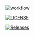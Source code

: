 ![workflow](https://github.com/Mawa-Jr/devop/actions/workflows/main.yml/badge.svg)

[![LICENSE](https://img.shields.io/github/license/mawa-Jr/devop.svg?style=flat-square)](https://github.com/Mawa-Jr/devop/blob/master/LICENSE)

[![Releases](https://img.shields.io/github/release/mawa-jr/devop/all.svg?style=flat-square)](https://github.com/mawa-jr/devop/releases)


